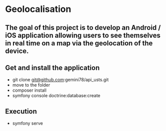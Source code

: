 # Geolocalisation
## The goal of this project is to develop an Android / iOS application allowing users to see themselves in real time on a map via the geolocation of the device.

## Get and install the application

- git clone git@github.com:gemini78/api_usts.git
- move to the folder
- composer install
- symfony console doctrine:database:create

## Execution 

 - symfony serve